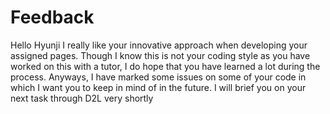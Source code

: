 # Feedback

Hello Hyunji
I really like your innovative approach when developing your assigned pages.
Though I know this is not your coding style as you have worked on this with a tutor, I do hope that you have learned a lot during the process.
Anyways, I have marked some issues on some of your code in which I want you to keep in mind of in the future. 
I will brief you on your next task through D2L very shortly
